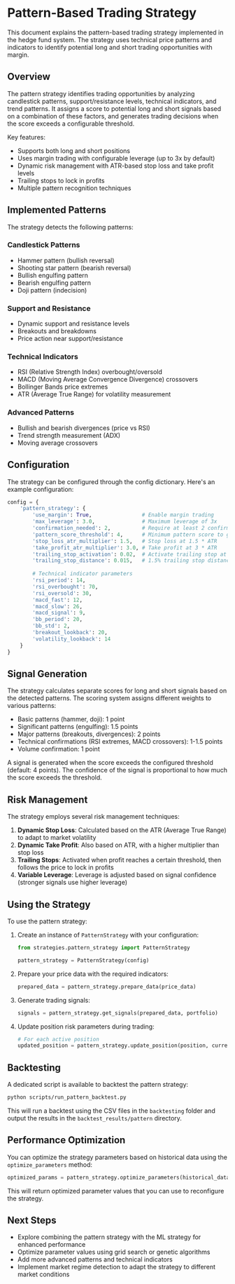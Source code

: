 # Pattern-Based Trading Strategy

This document explains the pattern-based trading strategy implemented in the hedge fund system. The strategy uses technical price patterns and indicators to identify potential long and short trading opportunities with margin.

## Overview

The pattern strategy identifies trading opportunities by analyzing candlestick patterns, support/resistance levels, technical indicators, and trend patterns. It assigns a score to potential long and short signals based on a combination of these factors, and generates trading decisions when the score exceeds a configurable threshold.

Key features:
- Supports both long and short positions
- Uses margin trading with configurable leverage (up to 3x by default)
- Dynamic risk management with ATR-based stop loss and take profit levels
- Trailing stops to lock in profits
- Multiple pattern recognition techniques

## Implemented Patterns

The strategy detects the following patterns:

### Candlestick Patterns
- Hammer pattern (bullish reversal)
- Shooting star pattern (bearish reversal)
- Bullish engulfing pattern
- Bearish engulfing pattern
- Doji pattern (indecision)

### Support and Resistance
- Dynamic support and resistance levels
- Breakouts and breakdowns
- Price action near support/resistance

### Technical Indicators
- RSI (Relative Strength Index) overbought/oversold
- MACD (Moving Average Convergence Divergence) crossovers
- Bollinger Bands price extremes
- ATR (Average True Range) for volatility measurement

### Advanced Patterns
- Bullish and bearish divergences (price vs RSI)
- Trend strength measurement (ADX)
- Moving average crossovers

## Configuration

The strategy can be configured through the config dictionary. Here's an example configuration:

```python
config = {
    'pattern_strategy': {
        'use_margin': True,                # Enable margin trading
        'max_leverage': 3.0,               # Maximum leverage of 3x
        'confirmation_needed': 2,          # Require at least 2 confirming signals
        'pattern_score_threshold': 4,      # Minimum pattern score to generate a signal
        'stop_loss_atr_multiplier': 1.5,   # Stop loss at 1.5 * ATR
        'take_profit_atr_multiplier': 3.0, # Take profit at 3 * ATR
        'trailing_stop_activation': 0.02,  # Activate trailing stop at 2% profit
        'trailing_stop_distance': 0.015,   # 1.5% trailing stop distance
        
        # Technical indicator parameters
        'rsi_period': 14,
        'rsi_overbought': 70,
        'rsi_oversold': 30,
        'macd_fast': 12,
        'macd_slow': 26,
        'macd_signal': 9,
        'bb_period': 20,
        'bb_std': 2,
        'breakout_lookback': 20,
        'volatility_lookback': 14
    }
}
```

## Signal Generation

The strategy calculates separate scores for long and short signals based on the detected patterns. The scoring system assigns different weights to various patterns:

- Basic patterns (hammer, doji): 1 point
- Significant patterns (engulfing): 1.5 points
- Major patterns (breakouts, divergences): 2 points
- Technical confirmations (RSI extremes, MACD crossovers): 1-1.5 points
- Volume confirmation: 1 point

A signal is generated when the score exceeds the configured threshold (default: 4 points). The confidence of the signal is proportional to how much the score exceeds the threshold.

## Risk Management

The strategy employs several risk management techniques:

1. **Dynamic Stop Loss**: Calculated based on the ATR (Average True Range) to adapt to market volatility
2. **Dynamic Take Profit**: Also based on ATR, with a higher multiplier than stop loss
3. **Trailing Stops**: Activated when profit reaches a certain threshold, then follows the price to lock in profits
4. **Variable Leverage**: Leverage is adjusted based on signal confidence (stronger signals use higher leverage)

## Using the Strategy

To use the pattern strategy:

1. Create an instance of `PatternStrategy` with your configuration:
   ```python
   from strategies.pattern_strategy import PatternStrategy
   
   pattern_strategy = PatternStrategy(config)
   ```

2. Prepare your price data with the required indicators:
   ```python
   prepared_data = pattern_strategy.prepare_data(price_data)
   ```

3. Generate trading signals:
   ```python
   signals = pattern_strategy.get_signals(prepared_data, portfolio)
   ```

4. Update position risk parameters during trading:
   ```python
   # For each active position
   updated_position = pattern_strategy.update_position(position, current_data)
   ```

## Backtesting

A dedicated script is available to backtest the pattern strategy:

```bash
python scripts/run_pattern_backtest.py
```

This will run a backtest using the CSV files in the `backtesting` folder and output the results in the `backtest_results/pattern` directory.

## Performance Optimization

You can optimize the strategy parameters based on historical data using the `optimize_parameters` method:

```python
optimized_params = pattern_strategy.optimize_parameters(historical_data)
```

This will return optimized parameter values that you can use to reconfigure the strategy.

## Next Steps

- Explore combining the pattern strategy with the ML strategy for enhanced performance
- Optimize parameter values using grid search or genetic algorithms
- Add more advanced patterns and technical indicators
- Implement market regime detection to adapt the strategy to different market conditions 